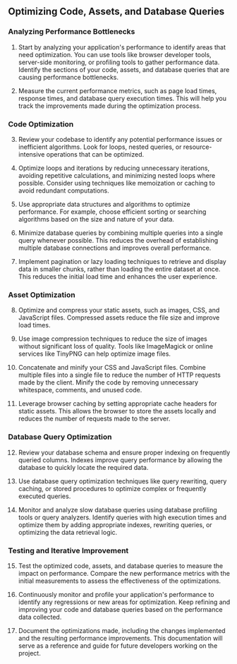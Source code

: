

## Optimizing Code, Assets, and Database Queries

### Analyzing Performance Bottlenecks

1. Start by analyzing your application's performance to identify areas that need optimization. You can use tools like browser developer tools, server-side monitoring, or profiling tools to gather performance data. Identify the sections of your code, assets, and database queries that are causing performance bottlenecks.

2. Measure the current performance metrics, such as page load times, response times, and database query execution times. This will help you track the improvements made during the optimization process.

### Code Optimization

3. Review your codebase to identify any potential performance issues or inefficient algorithms. Look for loops, nested queries, or resource-intensive operations that can be optimized.

4. Optimize loops and iterations by reducing unnecessary iterations, avoiding repetitive calculations, and minimizing nested loops where possible. Consider using techniques like memoization or caching to avoid redundant computations.

5. Use appropriate data structures and algorithms to optimize performance. For example, choose efficient sorting or searching algorithms based on the size and nature of your data.

6. Minimize database queries by combining multiple queries into a single query whenever possible. This reduces the overhead of establishing multiple database connections and improves overall performance.

7. Implement pagination or lazy loading techniques to retrieve and display data in smaller chunks, rather than loading the entire dataset at once. This reduces the initial load time and enhances the user experience.

### Asset Optimization

8. Optimize and compress your static assets, such as images, CSS, and JavaScript files. Compressed assets reduce the file size and improve load times.

9. Use image compression techniques to reduce the size of images without significant loss of quality. Tools like ImageMagick or online services like TinyPNG can help optimize image files.

10. Concatenate and minify your CSS and JavaScript files. Combine multiple files into a single file to reduce the number of HTTP requests made by the client. Minify the code by removing unnecessary whitespace, comments, and unused code.

11. Leverage browser caching by setting appropriate cache headers for static assets. This allows the browser to store the assets locally and reduces the number of requests made to the server.

### Database Query Optimization

12. Review your database schema and ensure proper indexing on frequently queried columns. Indexes improve query performance by allowing the database to quickly locate the required data.

13. Use database query optimization techniques like query rewriting, query caching, or stored procedures to optimize complex or frequently executed queries.

14. Monitor and analyze slow database queries using database profiling tools or query analyzers. Identify queries with high execution times and optimize them by adding appropriate indexes, rewriting queries, or optimizing the data retrieval logic.

### Testing and Iterative Improvement

15. Test the optimized code, assets, and database queries to measure the impact on performance. Compare the new performance metrics with the initial measurements to assess the effectiveness of the optimizations.

16. Continuously monitor and profile your application's performance to identify any regressions or new areas for optimization. Keep refining and improving your code and database queries based on the performance data collected.

17. Document the optimizations made, including the changes implemented and the resulting performance improvements. This documentation will serve as a reference and guide for future developers working on the project.
